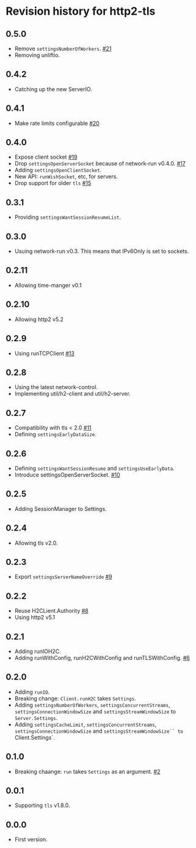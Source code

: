 # Revision history for http2-tls

## 0.5.0

* Remove `settingsNumberOfWorkers`.
  [#21](https://github.com/kazu-yamamoto/http2-tls/pull/21)
* Removing unliftio.

## 0.4.2

* Catching up the new ServerIO.

## 0.4.1

* Make rate limits configurable
  [#20](https://github.com/kazu-yamamoto/http2-tls/pull/20)

## 0.4.0

* Expose client socket
  [#19](https://github.com/kazu-yamamoto/http2-tls/pull/19)
* Drop `settingsOpenServerSocket` because of network-run v0.4.0.
  [#17](https://github.com/kazu-yamamoto/http2-tls/pull/17)
* Adding `settingsOpenClientSocket`.
* New API: `runWishSocket`, etc, for servers.
* Drop support for older `tls`
  [#15](https://github.com/kazu-yamamoto/http2-tls/pull/13)

## 0.3.1

* Providing `settingsWantSessionResumeList`.

## 0.3.0

* Usuing network-run v0.3. This means that IPv6Only is set to sockets.

## 0.2.11

* Allowing time-manger v0.1

## 0.2.10

* Allowing http2 v5.2

## 0.2.9

* Using runTCPClient
  [#13](https://github.com/kazu-yamamoto/http2-tls/pull/13)

## 0.2.8

* Using the latest network-control.
* Implementing util/h2-client and util/h2-server.

## 0.2.7

* Compatibility with tls < 2.0
  [#11](https://github.com/kazu-yamamoto/http2-tls/pull/11)
* Defining `settingsEarlyDataSize`.

## 0.2.6

* Defining `settingsWantSessionResume` and `settingsUseEarlyData`.
* Introduce settingsOpenServerSocket.
  [#10](https://github.com/kazu-yamamoto/http2-tls/pull/10)

## 0.2.5

* Adding SessionManager to Settings.

## 0.2.4

* Allowing tls v2.0.

## 0.2.3

* Export `settingsServerNameOverride`
  [#9](https://github.com/kazu-yamamoto/http2-tls/pull/9)

## 0.2.2

* Reuse H2CLient.Authority
  [#8](https://github.com/kazu-yamamoto/http2-tls/pull/8)
* Using http2 v5.1

## 0.2.1

* Adding runIOH2C.
* Adding runWithConfig, runH2CWithConfig and runTLSWithConfig.
  [#6](https://github.com/kazu-yamamoto/http2-tls/pull/6)

## 0.2.0

* Adding `runIO`.
* Breaking change: `Client.runH2C` takes `Settings`.
* Adding `settingsNumberOfWorkers`, `settingsConcurrentStreams`, `settingsConnectionWindowSize` and `settingsStreamWindowSize` to `Server.Settings`.
* Adding `settingsCacheLimit`, `settingsConcurrentStreams`, `settingsConnectionWindowSize` and `settingsStreamWindowSize`` to `Client.Settings`.

## 0.1.0

* Breaking chaange: `run` takes `Settings` as an argument.
  [#2](https://github.com/kazu-yamamoto/http2-tls/pull/2)

## 0.0.1

* Supporting `tls` v1.8.0.

## 0.0.0

* First version.
